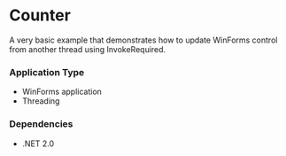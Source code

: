 Counter
=======

A very basic example that demonstrates how to update WinForms control from another thread using InvokeRequired.

### Application Type ###

* WinForms application
* Threading

### Dependencies ###

* .NET 2.0
